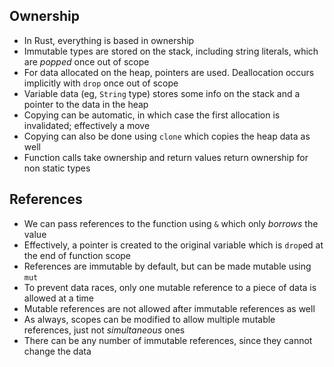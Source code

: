 ## Ownership

- In Rust, everything is based in ownership
- Immutable types are stored on the stack, including string literals, which are *popped* once out of scope
- For data allocated on the heap, pointers are used. Deallocation occurs implicitly with `drop` once out of scope
- Variable data (eg, `String` type) stores some info on the stack and a pointer to the data in the heap
- Copying can be automatic, in which case the first allocation is invalidated; effectively a move
- Copying can also be done using `clone` which copies the heap data as well
- Function calls take ownership and return values return ownership for non static types

## References

- We can pass references to the function using `&` which only *borrows* the value
- Effectively, a pointer is created to the original variable which is `drop`ed at the end of function scope
- References are immutable by default, but can be made mutable using `mut`
- To prevent data races, only one mutable reference to a piece of data is allowed at a time
- Mutable references are not allowed after immutable references as well
- As always, scopes can be modified to allow multiple mutable references, just not *simultaneous* ones
- There can be any number of immutable references, since they cannot change the data

